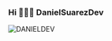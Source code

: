 ### Hi 👨🏻‍💻 DanielSuarezDev
![DANIELDEV](https://user-images.githubusercontent.com/65202664/89078155-72c7ee00-d349-11ea-9fc8-cde6c559d30b.png)



<!--
**DanielSuarezDev/DanielSuarezDev** is a ✨ _special_ ✨ repository because its `README.md` (this file) appears on your GitHub profile.

Here are some ideas to get you started:

- 🔭 I’m currently working on ...
- 🌱 I’m currently learning ...
- 👯 I’m looking to collaborate on ...
- 🤔 I’m looking for help with ...
- 💬 Ask me about ...
- 📫 How to reach me: ...
- 😄 Pronouns: ...
- ⚡ Fun fact: ...
-->
